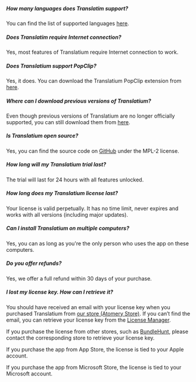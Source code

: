 ##### How many languages does Translatim support?
You can find the list of supported languages [here](https://atomery.com/translatium/languages).

##### Does Translatim require Internet connection?
Yes, most features of Translatium require Internet connection to work.

##### Does Translatium support PopClip?
Yes, it does. You can download the Translatium PopClip extension from [here](https://atomery.com/translatium/popclip).

##### Where can I download previous versions of Translatium?
Even though previous versions of Translatium are no longer officially supported, you can still download them from [here](https://github.com/atomery/translatium/releases).

##### Is Translatium open source?
Yes, you can find the source code on [GitHub](https://github.com/atomery/translatium) under the MPL-2 license.

##### How long will my Translatium trial last?
The trial will last for 24 hours with all features unlocked.

##### How long does my Translatium license last?
Your license is valid perpetually. It has no time limit, never expires and works with all versions (including major updates).

##### Can I install Translatium on multiple computers?
Yes, you can as long as you're the only person who uses the app on these computers.

##### Do you offer refunds?
Yes, we offer a full refund within 30 days of your purchase.

##### I lost my license key. How can I retrieve it?
You should have received an email with your license key when you purchased Translatium from [our store (Atomery Store)](https://webcatalog.onfastspring.com/). If you can’t find the email, you can retrieve your license key from the [License Manager](https://webcatalog.onfastspring.com/account).

If you purchase the license from other stores, such as [BundleHunt](https://bundlehunt.com/), please contact the corresponding store to retrieve your license key.

If you purchase the app from App Store, the license is tied to your Apple account.

If you purchase the app from Microsoft Store, the license is tied to your Microsoft account.